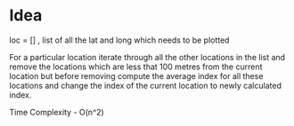 # Idea

loc = [] , list of all the lat and long which needs to be plotted


For a particular location iterate through all the other locations in the list and remove the locations which are less that 100 metres from the current location but before removing
compute the average index for all these locations and change the index of the current location to newly calculated index.

Time Complexity - O(n^2)
